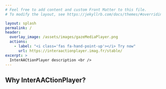 ```yaml
---
# Feel free to add content and custom Front Matter to this file.
# To modify the layout, see https://jekyllrb.com/docs/themes/#overriding-theme-defaults

layout: splash
permalink: /
header:
  overlay_image: /assets/images/gazeMediaPlayer.png
  actions:
    - label: "<i class='fas fa-hand-point-up'></i> Try now"
      url: https://interaactionplayer.imag.fr/stable/
excerpt: >
  InterAACtionPlayer description <br />
---
```


## Why InterAACtionPlayer?
